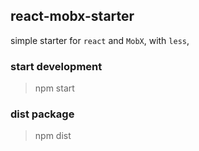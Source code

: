 ## react-mobx-starter

simple starter for `react` and `MobX`, with `less`,

### start development
> npm start

### dist package
> npm dist
